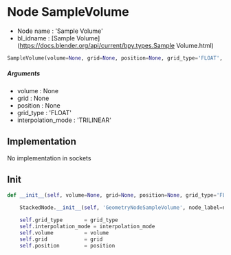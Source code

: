 # Node SampleVolume

- Node name : 'Sample Volume'
- bl_idname : [Sample Volume](https://docs.blender.org/api/current/bpy.types.Sample Volume.html)


``` python
SampleVolume(volume=None, grid=None, position=None, grid_type='FLOAT', interpolation_mode='TRILINEAR', node_label=None, node_color=None)
```
##### Arguments

- volume : None
- grid : None
- position : None
- grid_type : 'FLOAT'
- interpolation_mode : 'TRILINEAR'

## Implementation

No implementation in sockets

## Init

``` python
def __init__(self, volume=None, grid=None, position=None, grid_type='FLOAT', interpolation_mode='TRILINEAR', node_label=None, node_color=None):

    StackedNode.__init__(self, 'GeometryNodeSampleVolume', node_label=node_label, node_color=node_color)

    self.grid_type       = grid_type
    self.interpolation_mode = interpolation_mode
    self.volume          = volume
    self.grid            = grid
    self.position        = position
```
